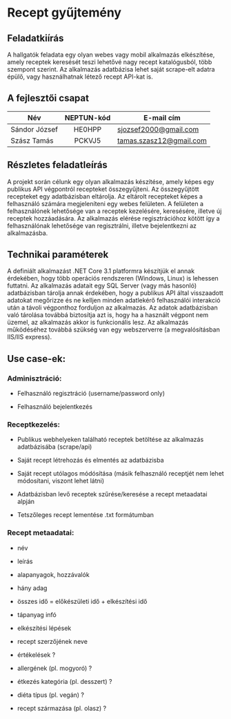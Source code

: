# Recept gyűjtemény

## Feladatkiírás

A hallgatók feladata egy olyan webes vagy mobil alkalmazás elkészítése, amely receptek keresését teszi lehetővé nagy recept katalógusból, több szempont szerint. Az alkalmazás adatbázisa lehet saját scrape-elt adatra épülő, vagy használhatnak létező recept API-kat is.

## A fejlesztői csapat
| Név      |     NEPTUN-kód        |  E-mail cím |
|----------|:---------------------:|-------------|
| Sándor József |  HE0HPP | sjozsef2000@gmail.com   |
| Szász Tamás   |  PCKVJ5 | tamas.szasz12@gmail.com |

## Részletes feladatleírás
A projekt során célunk egy olyan alkalmazás készítése, amely képes egy publikus API végpontról recepteket összegyűjteni. Az összegyűjtött recepteket egy adatbázisban eltárolja. Az eltárolt recepteket képes a felhasználó számára megjeleníteni egy webes felületen. A felületen a felhasználónek lehetősége van a receptek kezelésére, keresésére, illetve új receptek hozzáadására. Az alkalmazás elérése regisztrációhoz kötött így a felhasználónak lehetősége van regisztrálni, illetve bejelentkezni az alkalmazásba.

## Technikai paraméterek
A definiált alkalmazást .NET Core 3.1 platformra készítjük el annak érdekében, hogy több operációs rendszeren (Windows, Linux) is lehessen futtatni. Az alkalmazás adatait egy SQL Server (vagy más hasonló) adatbázisban tárolja annak érdekében, hogy a publikus API által visszaadott adatokat megőrizze és ne kelljen minden adatlekérő felhasználói interakció után a távoli végponthoz forduljon az alkalmazás. Az adatok adatbázisban való tárolása továbbá biztosítja azt is, hogy ha a használt végpont nem üzemel, az alkalmazás akkor is funkcionális lesz. Az alkalmazás működéséhez továbbá szükség van egy webszerverre (a megvalósításban IIS/IIS express).
## Use case-ek:

### Adminisztráció:

- Felhasználó regisztráció (username/password only)

- Felhasználó bejelentkezés

### Receptkezelés:

- Publikus webhelyeken található receptek betöltése az alkalmazás adatbázisába (scrape/api)

- Saját recept létrehozás és elmentés az adatbázisba

- Saját recept utólagos módósítása (másik felhasználó receptjét nem lehet módosítani, viszont lehet látni)

- Adatbázisban levő receptek szűrése/keresése a recept metaadatai alpján

- Tetszőleges recept lementése .txt formátumban

### Recept metaadatai:

- név

- leírás

- alapanyagok, hozzávalók

- hány adag

- összes idő = előkészületi idő + elkészítési idő

- tápanyag infó

- elkészítési lépések

- recept szerzőjének neve

- értékelések ?

- allergének (pl. mogyoró) ?

- étkezés kategória (pl. desszert) ?

- diéta típus (pl. vegán) ?

- recept származása (pl. olasz) ?


